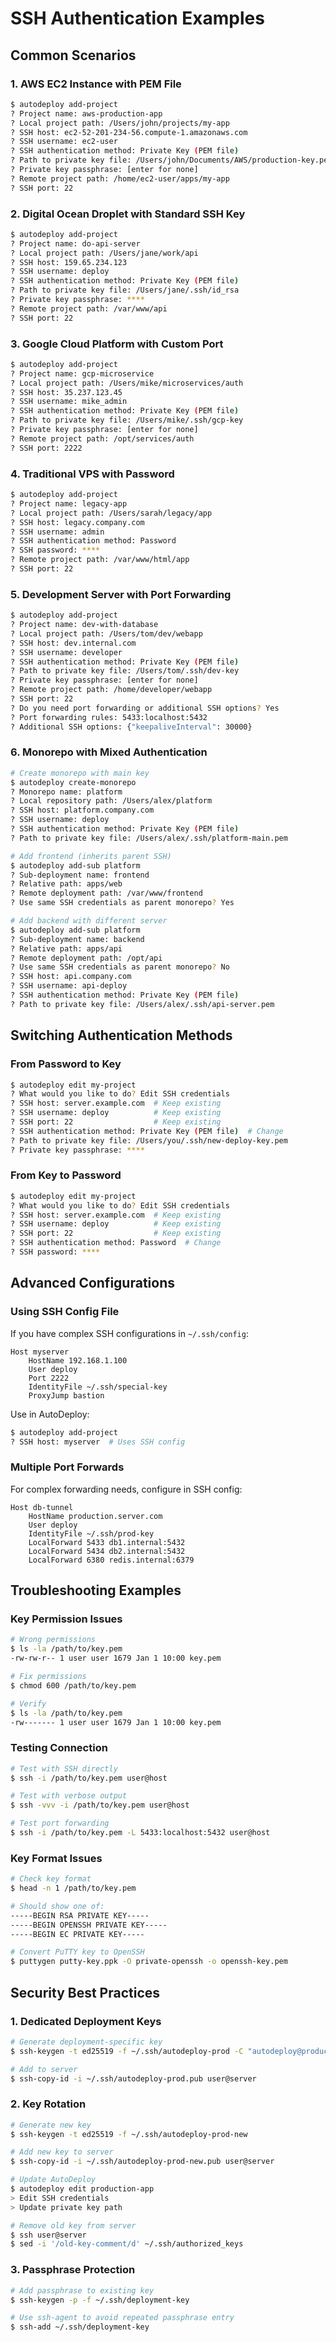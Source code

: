 # SSH Authentication Examples

## Common Scenarios

### 1. AWS EC2 Instance with PEM File

```bash
$ autodeploy add-project
? Project name: aws-production-app
? Local project path: /Users/john/projects/my-app
? SSH host: ec2-52-201-234-56.compute-1.amazonaws.com
? SSH username: ec2-user
? SSH authentication method: Private Key (PEM file)
? Path to private key file: /Users/john/Documents/AWS/production-key.pem
? Private key passphrase: [enter for none]
? Remote project path: /home/ec2-user/apps/my-app
? SSH port: 22
```

### 2. Digital Ocean Droplet with Standard SSH Key

```bash
$ autodeploy add-project
? Project name: do-api-server
? Local project path: /Users/jane/work/api
? SSH host: 159.65.234.123
? SSH username: deploy
? SSH authentication method: Private Key (PEM file)
? Path to private key file: /Users/jane/.ssh/id_rsa
? Private key passphrase: ****
? Remote project path: /var/www/api
? SSH port: 22
```

### 3. Google Cloud Platform with Custom Port

```bash
$ autodeploy add-project
? Project name: gcp-microservice
? Local project path: /Users/mike/microservices/auth
? SSH host: 35.237.123.45
? SSH username: mike_admin
? SSH authentication method: Private Key (PEM file)
? Path to private key file: /Users/mike/.ssh/gcp-key
? Private key passphrase: [enter for none]
? Remote project path: /opt/services/auth
? SSH port: 2222
```

### 4. Traditional VPS with Password

```bash
$ autodeploy add-project
? Project name: legacy-app
? Local project path: /Users/sarah/legacy/app
? SSH host: legacy.company.com
? SSH username: admin
? SSH authentication method: Password
? SSH password: ****
? Remote project path: /var/www/html/app
? SSH port: 22
```

### 5. Development Server with Port Forwarding

```bash
$ autodeploy add-project
? Project name: dev-with-database
? Local project path: /Users/tom/dev/webapp
? SSH host: dev.internal.com
? SSH username: developer
? SSH authentication method: Private Key (PEM file)
? Path to private key file: /Users/tom/.ssh/dev-key
? Private key passphrase: [enter for none]
? Remote project path: /home/developer/webapp
? SSH port: 22
? Do you need port forwarding or additional SSH options? Yes
? Port forwarding rules: 5433:localhost:5432
? Additional SSH options: {"keepaliveInterval": 30000}
```

### 6. Monorepo with Mixed Authentication

```bash
# Create monorepo with main key
$ autodeploy create-monorepo
? Monorepo name: platform
? Local repository path: /Users/alex/platform
? SSH host: platform.company.com
? SSH username: deploy
? SSH authentication method: Private Key (PEM file)
? Path to private key file: /Users/alex/.ssh/platform-main.pem

# Add frontend (inherits parent SSH)
$ autodeploy add-sub platform
? Sub-deployment name: frontend
? Relative path: apps/web
? Remote deployment path: /var/www/frontend
? Use same SSH credentials as parent monorepo? Yes

# Add backend with different server
$ autodeploy add-sub platform
? Sub-deployment name: backend
? Relative path: apps/api
? Remote deployment path: /opt/api
? Use same SSH credentials as parent monorepo? No
? SSH host: api.company.com
? SSH username: api-deploy
? SSH authentication method: Private Key (PEM file)
? Path to private key file: /Users/alex/.ssh/api-server.pem
```

## Switching Authentication Methods

### From Password to Key

```bash
$ autodeploy edit my-project
? What would you like to do? Edit SSH credentials
? SSH host: server.example.com  # Keep existing
? SSH username: deploy          # Keep existing
? SSH port: 22                  # Keep existing
? SSH authentication method: Private Key (PEM file)  # Change
? Path to private key file: /Users/you/.ssh/new-deploy-key.pem
? Private key passphrase: ****
```

### From Key to Password

```bash
$ autodeploy edit my-project
? What would you like to do? Edit SSH credentials
? SSH host: server.example.com  # Keep existing
? SSH username: deploy          # Keep existing  
? SSH port: 22                  # Keep existing
? SSH authentication method: Password  # Change
? SSH password: ****
```

## Advanced Configurations

### Using SSH Config File

If you have complex SSH configurations in `~/.ssh/config`:

```
Host myserver
    HostName 192.168.1.100
    User deploy
    Port 2222
    IdentityFile ~/.ssh/special-key
    ProxyJump bastion
```

Use in AutoDeploy:
```bash
$ autodeploy add-project
? SSH host: myserver  # Uses SSH config
```

### Multiple Port Forwards

For complex forwarding needs, configure in SSH config:

```
Host db-tunnel
    HostName production.server.com
    User deploy
    IdentityFile ~/.ssh/prod-key
    LocalForward 5433 db1.internal:5432
    LocalForward 5434 db2.internal:5432
    LocalForward 6380 redis.internal:6379
```

## Troubleshooting Examples

### Key Permission Issues

```bash
# Wrong permissions
$ ls -la /path/to/key.pem
-rw-rw-r-- 1 user user 1679 Jan 1 10:00 key.pem

# Fix permissions
$ chmod 600 /path/to/key.pem

# Verify
$ ls -la /path/to/key.pem
-rw------- 1 user user 1679 Jan 1 10:00 key.pem
```

### Testing Connection

```bash
# Test with SSH directly
$ ssh -i /path/to/key.pem user@host

# Test with verbose output
$ ssh -vvv -i /path/to/key.pem user@host

# Test port forwarding
$ ssh -i /path/to/key.pem -L 5433:localhost:5432 user@host
```

### Key Format Issues

```bash
# Check key format
$ head -n 1 /path/to/key.pem

# Should show one of:
-----BEGIN RSA PRIVATE KEY-----
-----BEGIN OPENSSH PRIVATE KEY-----
-----BEGIN EC PRIVATE KEY-----

# Convert PuTTY key to OpenSSH
$ puttygen putty-key.ppk -O private-openssh -o openssh-key.pem
```

## Security Best Practices

### 1. Dedicated Deployment Keys

```bash
# Generate deployment-specific key
$ ssh-keygen -t ed25519 -f ~/.ssh/autodeploy-prod -C "autodeploy@production"

# Add to server
$ ssh-copy-id -i ~/.ssh/autodeploy-prod.pub user@server
```

### 2. Key Rotation

```bash
# Generate new key
$ ssh-keygen -t ed25519 -f ~/.ssh/autodeploy-prod-new

# Add new key to server
$ ssh-copy-id -i ~/.ssh/autodeploy-prod-new.pub user@server

# Update AutoDeploy
$ autodeploy edit production-app
> Edit SSH credentials
> Update private key path

# Remove old key from server
$ ssh user@server
$ sed -i '/old-key-comment/d' ~/.ssh/authorized_keys
```

### 3. Passphrase Protection

```bash
# Add passphrase to existing key
$ ssh-keygen -p -f ~/.ssh/deployment-key

# Use ssh-agent to avoid repeated passphrase entry
$ ssh-add ~/.ssh/deployment-key
```